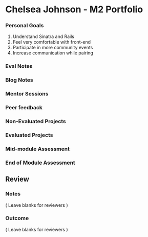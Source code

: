 # Chelsea Johnson - M2 Portfolio

### Personal Goals

1. Understand Sinatra and Rails
2. Feel very comfortable with front-end
3. Participate in more community events
4. Increase communication while pairing 

### Eval Notes

### Blog Notes

### Mentor Sessions

### Peer feedback

### Non-Evaluated Projects

### Evaluated Projects

### Mid-module Assessment


### End of Module Assessment




## Review

### Notes

( Leave blanks for reviewers )

### Outcome

( Leave blanks for reviewers )
